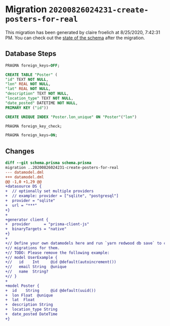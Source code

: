 # Migration `20200826024231-create-posters-for-real`

This migration has been generated by claire froelich at 8/25/2020, 7:42:31 PM.
You can check out the [state of the schema](./schema.prisma) after the migration.

## Database Steps

```sql
PRAGMA foreign_keys=OFF;

CREATE TABLE "Poster" (
"id" TEXT NOT NULL,
"lon" REAL NOT NULL,
"lat" REAL NOT NULL,
"description" TEXT NOT NULL,
"location_type" TEXT NOT NULL,
"date_posted" DATETIME NOT NULL,
PRIMARY KEY ("id"))

CREATE UNIQUE INDEX "Poster.lon_unique" ON "Poster"("lon")

PRAGMA foreign_key_check;

PRAGMA foreign_keys=ON;
```

## Changes

```diff
diff --git schema.prisma schema.prisma
migration ..20200826024231-create-posters-for-real
--- datamodel.dml
+++ datamodel.dml
@@ -1,0 +1,29 @@
+datasource DS {
+  // optionally set multiple providers
+  // example: provider = ["sqlite", "postgresql"]
+  provider = "sqlite"
+  url = "***"
+}
+
+generator client {
+  provider      = "prisma-client-js"
+  binaryTargets = "native"
+}
+
+// Define your own datamodels here and run `yarn redwood db save` to create
+// migrations for them.
+// TODO: Please remove the following example:
+// model UserExample {
+//   id    Int     @id @default(autoincrement())
+//   email String  @unique
+//   name  String?
+// }
+
+model Poster {
+  id    String     @id @default(uuid())
+  lon Float  @unique
+  lat  Float
+  description String
+  location_type String
+  date_posted DateTime
+}
```


